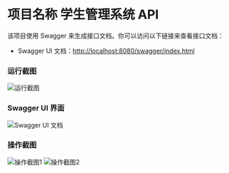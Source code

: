 # 项目名称 学生管理系统 API

该项目使用 Swagger 来生成接口文档。你可以访问以下链接来查看接口文档：

- Swagger UI 文档：[http://localhost:8080/swagger/index.html](http://localhost:8080/swagger/index.html)

### 运行截图
![运行截图](https://www.helloimg.com/i/2025/01/26/67951e85d07fb.png)

### Swagger UI 界面
![Swagger UI 文档](https://www.helloimg.com/i/2025/01/23/6791f3f4a301b.png)






### 操作截图
![操作截图1](https://www.helloimg.com/i/2025/01/23/6791f387a6f60.png)
![操作截图2](https://www.helloimg.com/i/2025/01/23/6791f388de1e3.png)

